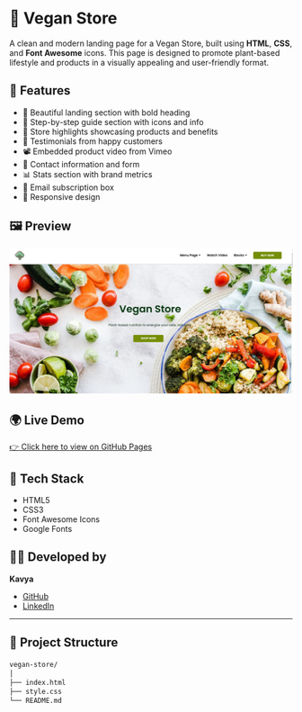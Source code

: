 # 🥦 Vegan Store

A clean and modern landing page for a Vegan Store, built using **HTML**, **CSS**, and **Font Awesome** icons. This page is designed to promote plant-based lifestyle and products in a visually appealing and user-friendly format.

## 🌟 Features

- 🌱 Beautiful landing section with bold heading
- 🥕 Step-by-step guide section with icons and info
- 🛒 Store highlights showcasing products and benefits
- 💬 Testimonials from happy customers
- 📽️ Embedded product video from Vimeo
- 📍 Contact information and form
- 📊 Stats section with brand metrics
- 📧 Email subscription box
- 📱 Responsive design 

## 🖼️ Preview

![Vegan Store Screenshot](VeganStoreSS.png) 

## 🌍 Live Demo

[👉 Click here to view on GitHub Pages](https://gajulakavya12.github.io/VeganStore/)

## 🔧 Tech Stack

- HTML5
- CSS3
- Font Awesome Icons
- Google Fonts

## 🧑‍💻 Developed by

**Kavya**

- [GitHub](https://github.com/gajulakavya12)
- [LinkedIn](https://www.linkedin.com/in/gajulakavya12/)

---

## 📂 Project Structure

```plaintext
vegan-store/
│
├── index.html
├── style.css
└── README.md
